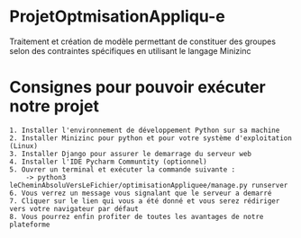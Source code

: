 # ProjetOptmisationAppliqu-e
Traitement et création de modèle permettant de constituer des groupes selon des contraintes spécifiques en utilisant le langage  Minizinc

# Consignes pour pouvoir exécuter notre projet
    1. Installer l'environnement de développement Python sur sa machine
    2. Installer Minizinc pour python et pour votre système d'exploitation (Linux)
    3. Installer Django pour assurer le demarrage du serveur web
    4. Installer l'IDE Pycharm Communtity (optionnel)
    5. Ouvrer un terminal et exécuter la commande suivante :
        -> python3 leCheminAbsoluVersLeFichier/optimisationAppliquee/manage.py runserver
    6. Vous verrez un message vous signalant que le serveur a demarré
    7. Cliquer sur le lien qui vous a été donné et vous serez rédiriger vers votre navigateur par défaut
    8. Vous pourrez enfin profiter de toutes les avantages de notre plateforme
